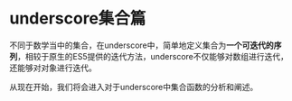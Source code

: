 underscore集合篇
================

不同于数学当中的集合，在underscore中，简单地定义集合为**一个可迭代的序列**，相较于原生的ES5提供的迭代方法，underscore不仅能够对数组进行迭代，还能够对对象进行迭代。

从现在开始，我们将会进入对于underscore中集合函数的分析和阐述。
